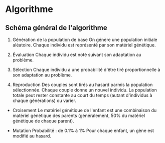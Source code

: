 # Algorithme
## Schéma général de l'algorithme

1. Génération de la population de base
   On génère une population initiale aléatoire. Chaque individu est représenté par son matériel génétique.

2. Évaluation
   Chaque individu est noté suivant son adaptation au problème.

3. Sélection
   Chaque individu a une probabilité d'être tiré proportionnelle à son adaptation au problème.

4. Reproduction
   Des couples sont tirés au hasard parmis la population sélectionnée. Chaque couple donne un nouvel individu.
   La population totale peut rester constante au court du temps (autant d'individus à chaque générations) ou varier.

 * Croisement
   Le matériel génétique de l'enfant est une combinaison du matériel génétique des parents
   (généralement, 50% du matériel génétique de chaque parent).

 * Mutation
   Probabilité : de 0.1% à 1%
   Pour chaque enfant, un gène est modifié au hasard.
